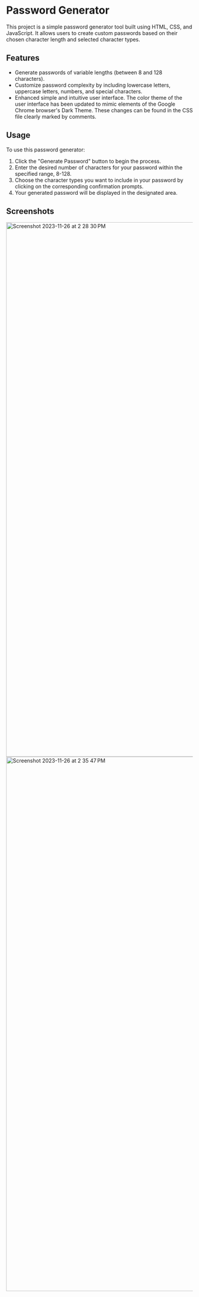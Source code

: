 # Password Generator

This project is a simple password generator tool built using HTML, CSS, and JavaScript. It allows users to create custom passwords based on their chosen character length and selected character types.

## Features

- Generate passwords of variable lengths (between 8 and 128 characters).
- Customize password complexity by including lowercase letters, uppercase letters, numbers, and special characters.
- Enhanced simple and intuitive user interface. The color theme of the user interface has been updated to mimic elements of the Google Chrome browser's Dark Theme. These changes can be found in the CSS file clearly marked by comments.



## Usage

To use this password generator:

1. Click the "Generate Password" button to begin the process.
2. Enter the desired number of characters for your password within the specified range, 8-128.
3. Choose the character types you want to include in your password by clicking on the corresponding confirmation prompts.
4. Your generated password will be displayed in the designated area.

## Screenshots

<img width="1440" alt="Screenshot 2023-11-26 at 2 28 30 PM" src="https://github.com/p-iacone88/Password-Generator/assets/50248763/f974abbe-f276-49ab-bc74-bceab8c63a45">

<img width="1440" alt="Screenshot 2023-11-26 at 2 35 47 PM" src="https://github.com/p-iacone88/Password-Generator/assets/50248763/b85ebdb9-1304-4a18-b744-a6c66919a116">

